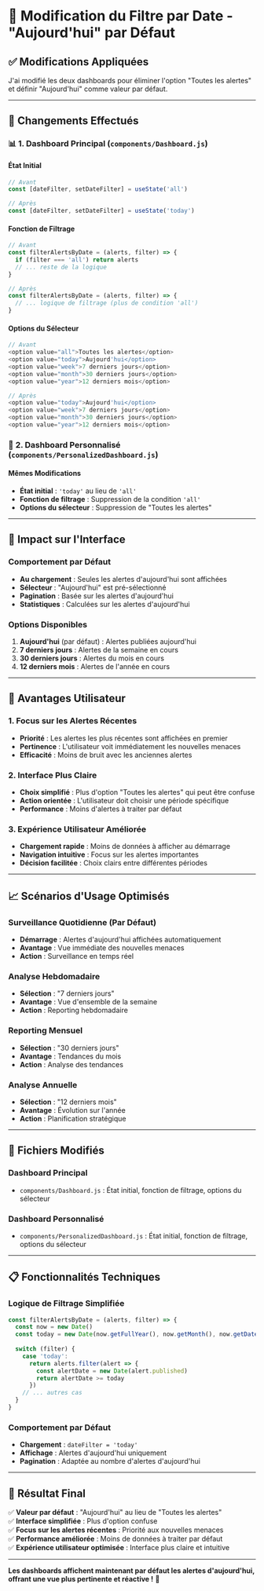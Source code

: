 # 🎯 Modification du Filtre par Date - "Aujourd'hui" par Défaut

## ✅ **Modifications Appliquées**

J'ai modifié les deux dashboards pour éliminer l'option "Toutes les alertes" et définir "Aujourd'hui" comme valeur par défaut.

---

## 🔧 **Changements Effectués**

### 📊 **1. Dashboard Principal (`components/Dashboard.js`)**

#### **État Initial**
```javascript
// Avant
const [dateFilter, setDateFilter] = useState('all')

// Après
const [dateFilter, setDateFilter] = useState('today')
```

#### **Fonction de Filtrage**
```javascript
// Avant
const filterAlertsByDate = (alerts, filter) => {
  if (filter === 'all') return alerts
  // ... reste de la logique
}

// Après
const filterAlertsByDate = (alerts, filter) => {
  // ... logique de filtrage (plus de condition 'all')
}
```

#### **Options du Sélecteur**
```javascript
// Avant
<option value="all">Toutes les alertes</option>
<option value="today">Aujourd'hui</option>
<option value="week">7 derniers jours</option>
<option value="month">30 derniers jours</option>
<option value="year">12 derniers mois</option>

// Après
<option value="today">Aujourd'hui</option>
<option value="week">7 derniers jours</option>
<option value="month">30 derniers jours</option>
<option value="year">12 derniers mois</option>
```

### 🎯 **2. Dashboard Personnalisé (`components/PersonalizedDashboard.js`)**

#### **Mêmes Modifications**
- **État initial** : `'today'` au lieu de `'all'`
- **Fonction de filtrage** : Suppression de la condition `'all'`
- **Options du sélecteur** : Suppression de "Toutes les alertes"

---

## 🎨 **Impact sur l'Interface**

### **Comportement par Défaut**
- **Au chargement** : Seules les alertes d'aujourd'hui sont affichées
- **Sélecteur** : "Aujourd'hui" est pré-sélectionné
- **Pagination** : Basée sur les alertes d'aujourd'hui
- **Statistiques** : Calculées sur les alertes d'aujourd'hui

### **Options Disponibles**
1. **Aujourd'hui** (par défaut) : Alertes publiées aujourd'hui
2. **7 derniers jours** : Alertes de la semaine en cours
3. **30 derniers jours** : Alertes du mois en cours
4. **12 derniers mois** : Alertes de l'année en cours

---

## 🚀 **Avantages Utilisateur**

### **1. Focus sur les Alertes Récentes**
- **Priorité** : Les alertes les plus récentes sont affichées en premier
- **Pertinence** : L'utilisateur voit immédiatement les nouvelles menaces
- **Efficacité** : Moins de bruit avec les anciennes alertes

### **2. Interface Plus Claire**
- **Choix simplifié** : Plus d'option "Toutes les alertes" qui peut être confuse
- **Action orientée** : L'utilisateur doit choisir une période spécifique
- **Performance** : Moins d'alertes à traiter par défaut

### **3. Expérience Utilisateur Améliorée**
- **Chargement rapide** : Moins de données à afficher au démarrage
- **Navigation intuitive** : Focus sur les alertes importantes
- **Décision facilitée** : Choix clairs entre différentes périodes

---

## 📈 **Scénarios d'Usage Optimisés**

### **Surveillance Quotidienne (Par Défaut)**
- **Démarrage** : Alertes d'aujourd'hui affichées automatiquement
- **Avantage** : Vue immédiate des nouvelles menaces
- **Action** : Surveillance en temps réel

### **Analyse Hebdomadaire**
- **Sélection** : "7 derniers jours"
- **Avantage** : Vue d'ensemble de la semaine
- **Action** : Reporting hebdomadaire

### **Reporting Mensuel**
- **Sélection** : "30 derniers jours"
- **Avantage** : Tendances du mois
- **Action** : Analyse des tendances

### **Analyse Annuelle**
- **Sélection** : "12 derniers mois"
- **Avantage** : Évolution sur l'année
- **Action** : Planification stratégique

---

## 🔧 **Fichiers Modifiés**

### **Dashboard Principal**
- `components/Dashboard.js` : État initial, fonction de filtrage, options du sélecteur

### **Dashboard Personnalisé**
- `components/PersonalizedDashboard.js` : État initial, fonction de filtrage, options du sélecteur

---

## 📋 **Fonctionnalités Techniques**

### **Logique de Filtrage Simplifiée**
```javascript
const filterAlertsByDate = (alerts, filter) => {
  const now = new Date()
  const today = new Date(now.getFullYear(), now.getMonth(), now.getDate())
  
  switch (filter) {
    case 'today':
      return alerts.filter(alert => {
        const alertDate = new Date(alert.published)
        return alertDate >= today
      })
    // ... autres cas
  }
}
```

### **Comportement par Défaut**
- **Chargement** : `dateFilter = 'today'`
- **Affichage** : Alertes d'aujourd'hui uniquement
- **Pagination** : Adaptée au nombre d'alertes d'aujourd'hui

---

## 🎯 **Résultat Final**

✅ **Valeur par défaut** : "Aujourd'hui" au lieu de "Toutes les alertes"  
✅ **Interface simplifiée** : Plus d'option confuse  
✅ **Focus sur les alertes récentes** : Priorité aux nouvelles menaces  
✅ **Performance améliorée** : Moins de données à traiter par défaut  
✅ **Expérience utilisateur optimisée** : Interface plus claire et intuitive  

---

**Les dashboards affichent maintenant par défaut les alertes d'aujourd'hui, offrant une vue plus pertinente et réactive !** 🎉 
